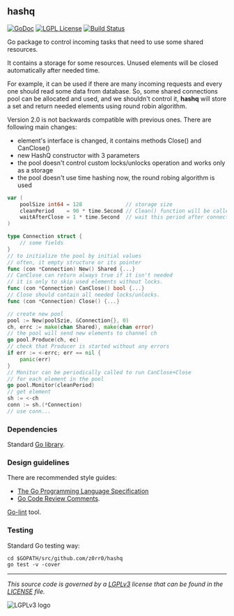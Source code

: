 ## hashq

[![GoDoc](https://godoc.org/github.com/z0rr0/hashq?status.svg)](https://godoc.org/github.com/z0rr0/hashq) [![LGPL License](http://img.shields.io/badge/license-LGPLv3-blue.svg)](https://www.gnu.org/licenses/lgpl-3.0.txt) [![Build Status](https://travis-ci.org/z0rr0/hashq.svg?branch=master)](https://travis-ci.org/z0rr0/hashq)

Go package to control incoming tasks that need to use some shared resources.

It contains a storage for some resources. Unused elements will be closed automatically after needed time.

For example, it can be used if there are many incoming requests and every one should read some data from database. So, some shared connections pool can be allocated and used, and we shouldn't control it, **hashq** will store a set and return needed elements using round robin algorithm.

Version 2.0 is not backwards compatible with previous ones. There are following main changes:

* element's interface is changed, it contains methods Close() and CanClose()
* new HashQ constructor with 3 parameters
* the pool doesn't control custom locks/unlocks operation and works only as a storage
* the pool doesn't use time hashing now, the round robing algorithm is used

```go
var (
    poolSize int64 = 128              // storage size
    cleanPeriod    = 90 * time.Second // Clean() function will be called after this period
    waitAfterClose = 1 * time.Second  // wait this period after connection close
)

type Connection struct {
	// some fields
}
// to initialize the pool by initial values
// often, it empty structure or its pointer
func (con *Connection) New() Shared {...}
// CanClose can return always true if it isn't needed
// it is only to skip used elements without locks.
func (con *Connection) CanClose() bool {...}
// Close should contain all needed locks/unlocks.
func (con *Connection) Close() {...}

// create new pool
pool := New(poolSzie, &Connection{}, 0)
ch, errc := make(chan Shared), make(chan error)
// the pool will send new elements to channel ch
go pool.Produce(ch, ec)
// check that Producer is started without any errors
if err := <-errc; err == nil {
    panic(err)
}
// Monitor can be periodically called to run CanClose+Close
// for each element in the pool
go pool.Monitor(cleanPeriod)
// get element
sh := <-ch
conn := sh.(*Connection)
// use conn...
```

### Dependencies

Standard [Go library](http://golang.org/pkg/).

### Design guidelines

There are recommended style guides:

* [The Go Programming Language Specification](https://golang.org/ref/spec)
* [Go Code Review Comments](https://github.com/golang/go/wiki/CodeReviewComments).

[Go-lint](http://go-lint.appspot.com/github.com/z0rr0/hashq) tool.

### Testing

Standard Go testing way:

```shell
cd $GOPATH/src/github.com/z0rr0/hashq
go test -v -cover
```

---

*This source code is governed by a [LGPLv3](https://www.gnu.org/licenses/lgpl-3.0.txt) license that can be found in the [LICENSE](https://github.com/z0rr0/hashq/blob/master/LICENSE) file.*

<img src="https://www.gnu.org/graphics/lgplv3-147x51.png" title="LGPLv3 logo">